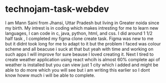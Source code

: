 # technojam-task-webdev
I am Mann Saini from Jhansi, Uttar Pradesh but living in Greater noida since my birth. My intrest is in coding which makes intresting for me to learn new languages, I can code in c, java, python, html, and css. I did around 1 1/2 half task , I completed my figma clone create task. Figma was new to me but it didnt took long for me to adapt to it but the problem I faced was colour scheme and all beacuse i suck at that but yeah with time and working on such apps I will improve for sure beause I loved creating it. Next I tired to create weather application using react whcih is almost 60% complete api of weather is installed but you can view just 1 city which i added and might be able to do more which you will see but i am writing this earlier so I dont know howw much i will be able to complete.

